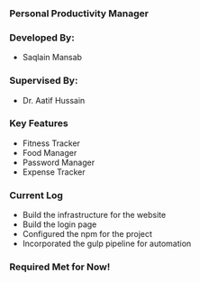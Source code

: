 ### Personal Productivity Manager

### Developed By:
- Saqlain Mansab

### Supervised By:
- Dr. Aatif Hussain

### Key Features
- Fitness Tracker
- Food Manager
- Password Manager
- Expense Tracker

### Current Log
- Build the infrastructure for the website
- Build the login page
- Configured the npm for the project
- Incorporated the gulp pipeline for automation 

### Required Met for Now!